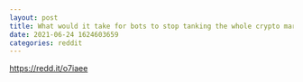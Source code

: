 ```yaml
--- 
layout: post 
title: What would it take for bots to stop tanking the whole crypto market when BTC price falls? 
date: 2021-06-24 1624603659 
categories: reddit 
--- 
```

https://redd.it/o7iaee